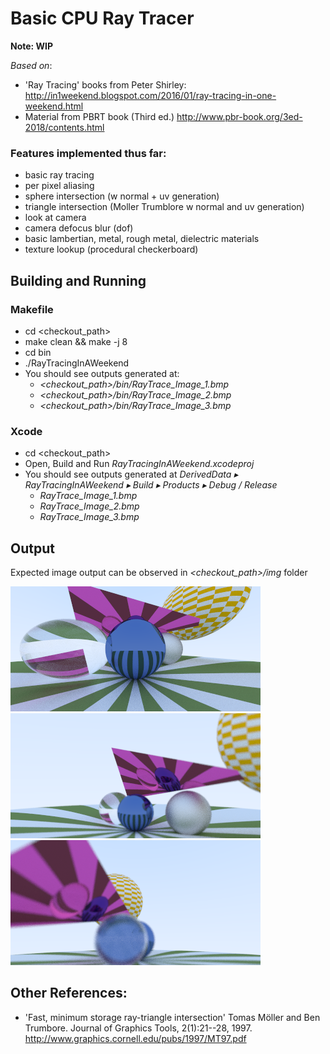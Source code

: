 # Basic CPU Ray Tracer
**Note: WIP**

_Based on_:

* 'Ray Tracing' books from Peter Shirley:
<http://in1weekend.blogspot.com/2016/01/ray-tracing-in-one-weekend.html>
* Material from PBRT book (Third ed.)
<http://www.pbr-book.org/3ed-2018/contents.html>

### Features implemented thus far:
* basic ray tracing
* per pixel aliasing
* sphere intersection (w normal + uv generation)
* triangle intersection (Moller Trumblore w normal and uv generation)
* look at camera
* camera defocus blur (dof)
* basic lambertian, metal, rough metal, dielectric materials
* texture lookup (procedural checkerboard)

## Building and Running

### Makefile
* cd \<checkout\_path\>
* make clean && make -j 8
* cd bin
* ./RayTracingInAWeekend
* You should see outputs generated at:
	* _\<checkout\_path\>/bin/RayTrace\_Image\_1.bmp_
	* _\<checkout\_path\>/bin/RayTrace\_Image\_2.bmp_
	* _\<checkout\_path\>/bin/RayTrace\_Image\_3.bmp_

### Xcode
* cd \<checkout\_path\>
* Open, Build and Run _RayTracingInAWeekend.xcodeproj_
* You should see outputs generated at _DerivedData⁩ ▸ ⁨RayTracingInAWeekend⁩ ▸ ⁨Build⁩ ▸ ⁨Products⁩ ▸ ⁨Debug / Release_
	* _RayTrace\_Image\_1.bmp_
	* _RayTrace\_Image\_2.bmp_ 
	* _RayTrace\_Image\_3.bmp_ 
⁩

## Output
Expected image output can be observed in _\<checkout\_path\>/img_ folder

![RayTrace_Image_1](img/RayTrace_Image_1.bmp)
![RayTrace_Image_1](img/RayTrace_Image_2.bmp)
![RayTrace_Image_1](img/RayTrace_Image_3.bmp)


## Other References:

* 'Fast, minimum storage ray-triangle intersection' Tomas Möller and Ben Trumbore. Journal of Graphics Tools, 2(1):21--28, 1997. http://www.graphics.cornell.edu/pubs/1997/MT97.pdf
